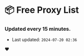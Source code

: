 # :package: Free Proxy List
### Updated every 15 minutes.

- Last updated: `2024-07-20 02:36`

:heart:
